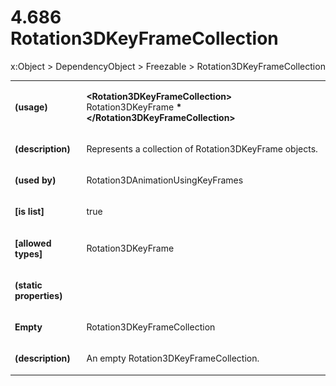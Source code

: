 <html dir="LTR" xmlns:mshelp="http://msdn.microsoft.com/mshelp" xmlns:ddue="http://ddue.schemas.microsoft.com/authoring/2003/5" xmlns:xlink="http://www.w3.org/1999/xlink" xmlns:tool="http://www.microsoft.com/tooltip"><body><input type="hidden" id="userDataCache" class="userDataStyle"><input type="hidden" id="hiddenScrollOffset"><img id="dropDownImage" style="display:none; height:0; width:0;" src="../local/drpdown.gif"><img id="dropDownHoverImage" style="display:none; height:0; width:0;" src="../local/drpdown_orange.gif"><img id="collapseImage" style="display:none; height:0; width:0;" src="../local/collapse.gif"><img id="expandImage" style="display:none; height:0; width:0;" src="../local/exp.gif"><img id="collapseAllImage" style="display:none; height:0; width:0;" src="../local/collall.gif"><img id="expandAllImage" style="display:none; height:0; width:0;" src="../local/expall.gif"><img id="copyImage" style="display:none; height:0; width:0;" src="../local/copycode.gif"><img id="copyHoverImage" style="display:none; height:0; width:0;" src="../local/copycodeHighlight.gif"><div id="header"><h1 class="heading">4.686 Rotation3DKeyFrameCollection</h1></div><div id="mainSection"><div id="mainBody"><div id="allHistory" class="saveHistory" onsave="saveAll()" onload="loadAll()"></div>




<p xmlns:wsd="http://wsdev.schemas.microsoft.com/authoring/2008/2" xmlns:msxsl="urn:schemas-microsoft-com:xslt" xmlns:script="urn:script" xmlns:build="urn:build">
<div id="sectionSection0" class="section" name="collapseableSection"><content xmlns="http://ddue.schemas.microsoft.com/authoring/2003/5" xmlns:wsd="http://wsdev.schemas.microsoft.com/authoring/2008/2" xmlns:msxsl="urn:schemas-microsoft-com:xslt" xmlns:script="urn:script" xmlns:build="urn:build">
				</content></div><div id="sectionSection1" class="section" name="collapseableSection"><content xmlns="http://ddue.schemas.microsoft.com/authoring/2003/5" xmlns:wsd="http://wsdev.schemas.microsoft.com/authoring/2008/2" xmlns:msxsl="urn:schemas-microsoft-com:xslt" xmlns:script="urn:script" xmlns:build="urn:build">
					<p xmlns="">
						<mshelp:link keywords="7badce03-ceb8-4865-86e1-32354d3d3a43" tabindex="0">x:Object</mshelp:link> &gt; <mshelp:link keywords="1ace14c9-325e-437c-b16d-27614f062f42" tabindex="0">DependencyObject</mshelp:link> &gt; <mshelp:link keywords="d367880c-b6fe-490d-8ad8-2c239df18064" tabindex="0">Freezable</mshelp:link> &gt; Rotation3DKeyFrameCollection</p>
					<p xmlns=""><b></b></p><table class="ProtocolAuthoredTable" xmlns=""><tr>
								<td>
									<p>
										<b>(usage)</b>
									</p>
								</td>
								<td>
									<p>
										<b>&lt;Rotation3DKeyFrameCollection&gt;</b>
										<mshelp:link keywords="7daafbc2-a7bf-47bd-8912-d6ae93968cc0" tabindex="0">Rotation3DKeyFrame</mshelp:link>
										<b>*&lt;/Rotation3DKeyFrameCollection&gt;</b>
									</p>
								</td>
							</tr><tr>
							<td>
								<p>
									<b>(description)</b>
								</p>
							</td>
							<td>
								<p>Represents a collection of Rotation3DKeyFrame objects.</p>
							</td>
						</tr><tr>
							<td>
								<p>
									<b>(used by)</b>
								</p>
							</td>
							<td>
								<p>
									<mshelp:link keywords="3eacadff-211c-411e-94c7-5027c20317ab" tabindex="0">Rotation3DAnimationUsingKeyFrames</mshelp:link>
								</p>
							</td>
						</tr><tr>
							<td>
								<p>
									<b>[is list]</b>
								</p>
							</td>
							<td>
								<p>true</p>
							</td>
						</tr><tr>
							<td>
								<p>
									<b>[allowed types]</b>
								</p>
							</td>
							<td>
								<p>
									<mshelp:link keywords="7daafbc2-a7bf-47bd-8912-d6ae93968cc0" tabindex="0">Rotation3DKeyFrame</mshelp:link>
								</p>
							</td>
						</tr><tr>
							<td>
								<p>
									<b>(static properties)</b>
								</p>
							</td>
							<td>
							</td>
						</tr><tr>
							<td>
								<p>
									<b>Empty</b>
								</p>
							</td>
							<td>
								<p>Rotation3DKeyFrameCollection</p>
							</td>
						</tr><tr>
							<td>
								<p>
									<b>(description)</b>
								</p>
							</td>
							<td>
								<p>An empty Rotation3DKeyFrameCollection.</p>
							</td>
						</tr></table>
				</content></div><!--[if gte IE 5]>
			<tool:tip element="languageFilterToolTip" avoidmouse="false"/>
		<![endif]--></div><a name="feedback"></a><span></span></div></body></html>